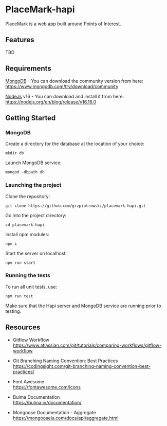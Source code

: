# PlaceMark-hapi

PlaceMark is a web app built around Points of Interest.

## Features
TBD

## Requirements
[MongoDB](https://www.mongodb.com/) - You can download the community version from here: https://www.mongodb.com/try/download/community

[NodeJs](https://nodejs.org/en) v16 - You can download and install it from here: https://nodejs.org/en/blog/release/v16.16.0

## Getting Started
### MongoDB
Create a directory for the database at the location of your choice:
```
mkdir db
```
Launch MongoDB service:
```
mongod -dbpath db
```

### Launching the project
Clone the repository:
```
git clone https://github.com/grzpiotrowski/placemark-hapi.git
```
Go into the project directory:
```
cd placemark-hapi
```
Install npm modules:
```
npm i
```
Start the server on localhost:
```
npm run start
```

### Running the tests
To run all unit tests, use:
```
npm run test
```
Make sure that the Hapi server and MongoDB service are running prior to testing.

## Resources
* Gitflow Workflow \
https://www.atlassian.com/git/tutorials/comparing-workflows/gitflow-workflow

* Git Branching Naming Convention: Best Practices \
https://codingsight.com/git-branching-naming-convention-best-practices/

* Font Awesome \
https://fontawesome.com/icons

* Bulma Documentation \
https://bulma.io/documentation/

* Mongoose Documentation - Aggregate \
https://mongoosejs.com/docs/api/aggregate.html